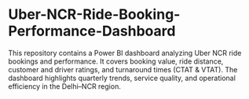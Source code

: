 # Uber-NCR-Ride-Booking-Performance-Dashboard
This repository contains a Power BI dashboard analyzing Uber NCR ride bookings and performance. It covers booking value, ride distance, customer and driver ratings, and turnaround times (CTAT &amp; VTAT). The dashboard highlights quarterly trends, service quality, and operational efficiency in the Delhi–NCR region.
